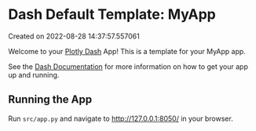 # Dash Default Template: MyApp

Created on 2022-08-28 14:37:57.557061

Welcome to your [Plotly Dash](https://plotly.com/dash/) App! This is a template for your MyApp app.

See the [Dash Documentation](https://dash.plotly.com/introduction) for more information on how to get your app up and running.

## Running the App

Run `src/app.py` and navigate to http://127.0.0.1:8050/ in your browser.